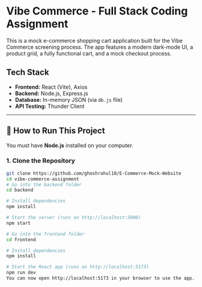 # Vibe Commerce - Full Stack Coding Assignment

This is a mock e-commerce shopping cart application built for the Vibe Commerce screening process. The app features a modern dark-mode UI, a product grid, a fully functional cart, and a mock checkout process.

## Tech Stack

* **Frontend:** React (Vite), Axios
* **Backend:** Node.js, Express.js
* **Database:** In-memory JSON (via `db.js` file)
* **API Testing:** Thunder Client

---

## 🚀 How to Run This Project

You must have **Node.js** installed on your computer.

### 1. Clone the Repository

```bash
git clone https://github.com/ghoshrahul10/E-Commerce-Mock-Website
cd vibe-commerce-assignment
# Go into the backend folder
cd backend

# Install dependencies
npm install

# Start the server (runs on http://localhost:5000)
npm start

# Go into the frontend folder
cd frontend

# Install dependencies
npm install

# Start the React app (runs on http://localhost:5173)
npm run dev
You can now open http://localhost:5173 in your browser to use the app.
